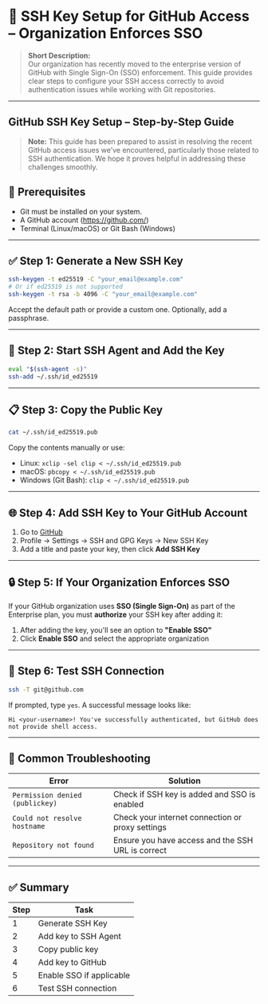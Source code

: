 
# 📌 SSH Key Setup for GitHub Access – Organization Enforces SSO

> **Short Description:**  
> Our organization has recently moved to the enterprise version of GitHub with Single Sign-On (SSO) enforcement. This guide provides clear steps to configure your SSH access correctly to avoid authentication issues while working with Git repositories.

---

## GitHub SSH Key Setup – Step-by-Step Guide

> **Note:** This guide has been prepared to assist in resolving the recent GitHub access issues we’ve encountered, particularly those related to SSH authentication. We hope it proves helpful in addressing these challenges smoothly.

## 🧩 Prerequisites

- Git must be installed on your system.  
- A GitHub account (https://github.com/)
- Terminal (Linux/macOS) or Git Bash (Windows)

---

## ✅ Step 1: Generate a New SSH Key

```bash
ssh-keygen -t ed25519 -C "your_email@example.com"
# Or if ed25519 is not supported
ssh-keygen -t rsa -b 4096 -C "your_email@example.com"
```

Accept the default path or provide a custom one. Optionally, add a passphrase.

---

## 📂 Step 2: Start SSH Agent and Add the Key

```bash
eval "$(ssh-agent -s)"
ssh-add ~/.ssh/id_ed25519
```

---

## 📋 Step 3: Copy the Public Key

```bash
cat ~/.ssh/id_ed25519.pub
```

Copy the contents manually or use:

- Linux: `xclip -sel clip < ~/.ssh/id_ed25519.pub`
- macOS: `pbcopy < ~/.ssh/id_ed25519.pub`
- Windows (Git Bash): `clip < ~/.ssh/id_ed25519.pub`

---

## 🌐 Step 4: Add SSH Key to Your GitHub Account

1. Go to [GitHub](https://github.com)
2. Profile → Settings → SSH and GPG Keys → New SSH Key
3. Add a title and paste your key, then click **Add SSH Key**

---

## 🔒 Step 5: If Your Organization Enforces SSO

If your GitHub organization uses **SSO (Single Sign-On)** as part of the Enterprise plan, you must **authorize** your SSH key after adding it:

1. After adding the key, you'll see an option to **"Enable SSO"**
2. Click **Enable SSO** and select the appropriate organization

---

## 🧪 Step 6: Test SSH Connection

```bash
ssh -T git@github.com
```

If prompted, type `yes`. A successful message looks like:

```
Hi <your-username>! You've successfully authenticated, but GitHub does not provide shell access.
```

---

## 📌 Common Troubleshooting

| Error | Solution |
|------|----------|
| `Permission denied (publickey)` | Check if SSH key is added and SSO is enabled |
| `Could not resolve hostname` | Check your internet connection or proxy settings |
| `Repository not found` | Ensure you have access and the SSH URL is correct |

---

## ✅ Summary

| Step | Task |
|------|------|
| 1 | Generate SSH Key |
| 2 | Add key to SSH Agent |
| 3 | Copy public key |
| 4 | Add key to GitHub |
| 5 | Enable SSO if applicable |
| 6 | Test SSH connection |
